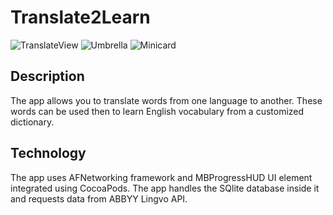 # Translate2Learn

![TranslateView](http://i67.tinypic.com/2qnzkhy.jpg)
![Umbrella](http://i66.tinypic.com/dxzj1y.png)
![Minicard](http://i67.tinypic.com/m8l8vt.png)

## Description

The app allows you to translate words from one language to another. These words can be used then to learn English vocabulary from a customized dictionary.

## Technology

The app uses AFNetworking framework and MBProgressHUD UI element integrated using CocoaPods. The app handles the SQlite database inside it and requests data from ABBYY Lingvo API.
